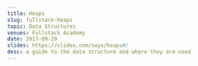```yaml
---
title: Heaps
slug: fullstack-heaps
topic: Data Structures
venues: Fullstack Academy
date: 2017-09-29
slides: https://slides.com/swyx/heaps#/
desc: a guide to the data structure and where they are used
---
```

